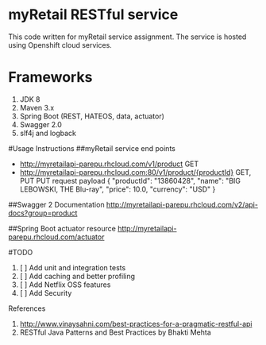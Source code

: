 # myRetail RESTful service
This code written for myRetail service assignment. The service is hosted using Openshift cloud services. 

# Frameworks
1. JDK 8
2. Maven 3.x
3. Spring Boot (REST, HATEOS, data, actuator)
4. Swagger 2.0
5. slf4j and logback

#Usage Instructions
##myRetail service end points
  - http://myretailapi-parepu.rhcloud.com/v1/product GET
  - http://myretailapi-parepu.rhcloud.com:80/v1/product/{productId} GET, PUT
PUT request payload
    {
        "productId": "13860428",
        "name": "BIG LEBOWSKI, THE Blu-ray",
        "price": 10.0,
        "currency": "USD"
    }

##Swagger 2 Documentation
    http://myretailapi-parepu.rhcloud.com/v2/api-docs?group=product
  
##Spring Boot actuator resource
    http://myretailapi-parepu.rhcloud.com/actuator

#TODO
1. [ ] Add unit and integration tests
2. [ ] Add caching and better profiling
3. [ ] Add Netflix OSS features
4. [ ] Add Security

References
1. http://www.vinaysahni.com/best-practices-for-a-pragmatic-restful-api
2. RESTful Java Patterns and Best Practices by Bhakti Mehta
